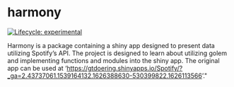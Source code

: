 
<!-- README.md is generated from README.Rmd. Please edit that file -->

# harmony

<!-- badges: start -->

[![Lifecycle:
experimental](https://img.shields.io/badge/lifecycle-experimental-orange.svg)](https://lifecycle.r-lib.org/articles/stages.html#experimental)
<!-- badges: end -->

Harmony is a package containing a shiny app designed to present data
utilizing Spotify’s API. The project is designed to learn about
utilizing golem and implementing functions and modules into the shiny
app. The original app can be used at
‘<https://gtdoering.shinyapps.io/Spotify/?_ga=2.43737061.1539164132.1626388630-530399822.1626113566>’."
